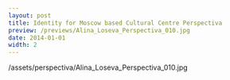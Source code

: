 ```yaml
---
layout: post
title: Identity for Moscow based Cultural Centre Perspectiva
preview: /previews/Alina_Loseva_Perspectiva_010.jpg
date: 2014-01-01
width: 2
---
```

/assets/perspectiva/Alina_Loseva_Perspectiva_010.jpg
